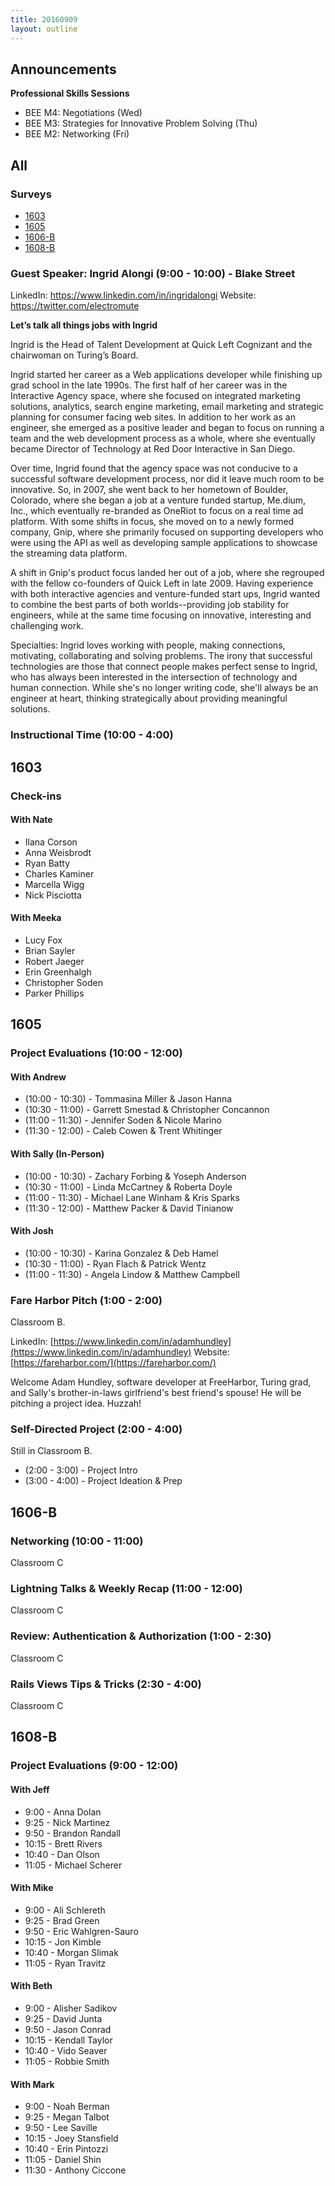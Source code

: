 ```yaml
---
title: 20160909
layout: outline
---
```


## Announcements
**Professional Skills Sessions**

* BEE M4: Negotiations (Wed)
* BEE M3: Strategies for Innovative Problem Solving (Thu)
* BEE M2: Networking (Fri)

## All

### Surveys

* [1603](http://goo.gl/NIgB1b)
* [1605](https://goo.gl/forms/kfIDiw6UYpJHYRLn1)
* [1606-B](https://docs.google.com/forms/d/e/1FAIpQLSdOBMQ5AJQiXe6rIFuD8YYUw5GW_6q3uU2AxGeqY7a-zCpLPA/viewform)
* [1608-B](https://goo.gl/forms/l4VXJOy24lQHMo122)

### Guest Speaker: Ingrid Alongi (9:00 - 10:00) - Blake Street
LinkedIn: https://www.linkedin.com/in/ingridalongi
Website: https://twitter.com/electromute

**Let’s talk all things jobs with Ingrid**

Ingrid is the Head of Talent Development at Quick Left Cognizant and the chairwoman on Turing’s Board.

Ingrid started her career as a Web applications developer while finishing up grad school in the late 1990s. The first half of her career was in the Interactive Agency space, where she focused on integrated marketing solutions, analytics, search engine marketing, email marketing and strategic planning for consumer facing web sites. In addition to her work as an engineer, she emerged as a positive leader and began to focus on running a team and the web development process as a whole, where she eventually became Director of Technology at Red Door Interactive in San Diego.

Over time, Ingrid found that the agency space was not conducive to a successful software development process, nor did it leave much room to be innovative. So, in 2007, she went back to her hometown of Boulder, Colorado, where she began a job at a venture funded startup, Me.dium, Inc., which eventually re-branded as OneRiot to focus on a real time ad platform. With some shifts in focus, she moved on to a newly formed company, Gnip, where she primarily focused on supporting developers who were using the API as well as developing sample applications to showcase the streaming data platform.

A shift in Gnip's product focus landed her out of a job, where she regrouped with the fellow co-founders of Quick Left in late 2009. Having experience with both interactive agencies and venture-funded start ups, Ingrid wanted to combine the best parts of both worlds--providing job stability for engineers, while at the same time focusing on innovative, interesting and challenging work.

Specialties: Ingrid loves working with people, making connections, motivating, collaborating and solving problems. The irony that successful technologies are those that connect people makes perfect sense to Ingrid, who has always been interested in the intersection of technology and human connection. While she's no longer writing code, she'll always be an engineer at heart, thinking strategically about providing meaningful solutions.

### Instructional Time (10:00 - 4:00)

## 1603

### Check-ins

#### With Nate

- Ilana Corson
- Anna Weisbrodt
- Ryan Batty
- Charles Kaminer
- Marcella Wigg
- Nick Pisciotta

#### With Meeka

- Lucy Fox
- Brian Sayler
- Robert Jaeger
- Erin Greenhalgh
- Christopher Soden
- Parker Phillips

## 1605

### Project Evaluations (10:00 - 12:00)

#### With Andrew

* (10:00 - 10:30) - Tommasina Miller & Jason Hanna
* (10:30 - 11:00) - Garrett Smestad & Christopher Concannon
* (11:00 - 11:30) - Jennifer Soden & Nicole Marino
* (11:30 - 12:00) - Caleb Cowen & Trent Whitinger

#### With Sally (In-Person)

* (10:00 - 10:30) - Zachary Forbing & Yoseph Anderson
* (10:30 - 11:00) - Linda McCartney & Roberta Doyle
* (11:00 - 11:30) - Michael Lane Winham & Kris Sparks
* (11:30 - 12:00) - Matthew Packer & David Tinianow

#### With Josh

* (10:00 - 10:30) - Karina Gonzalez & Deb Hamel
* (10:30 - 11:00) - Ryan Flach & Patrick Wentz
* (11:00 - 11:30) - Angela Lindow & Matthew Campbell


### Fare Harbor Pitch (1:00 - 2:00)

Classroom B.

LinkedIn: [https://www.linkedin.com/in/adamhundley](https://www.linkedin.com/in/adamhundley)
Website: [https://fareharbor.com/](https://fareharbor.com/)

Welcome Adam Hundley, software developer at FreeHarbor, Turing grad, and Sally's brother-in-laws girlfriend's best friend's spouse! He will be pitching a project idea. Huzzah!

### Self-Directed Project (2:00 - 4:00)

Still in Classroom B.

* (2:00 - 3:00) - Project Intro
* (3:00 - 4:00) - Project Ideation & Prep

## 1606-B

### Networking (10:00 - 11:00)

Classroom C

### Lightning Talks & Weekly Recap (11:00 - 12:00)

Classroom C

### Review: Authentication & Authorization (1:00 - 2:30)

Classroom C

### Rails Views Tips & Tricks (2:30 - 4:00)

Classroom C

## 1608-B

### Project Evaluations (9:00 - 12:00)

#### With Jeff
* 9:00  - Anna Dolan
* 9:25  - Nick Martinez
* 9:50  - Brandon Randall
* 10:15 - Brett Rivers
* 10:40 - Dan Olson
* 11:05 - Michael Scherer

#### With Mike
* 9:00  - Ali Schlereth
* 9:25  - Brad Green
* 9:50  - Eric Wahlgren-Sauro
* 10:15 - Jon Kimble
* 10:40 - Morgan Slimak
* 11:05 - Ryan Travitz

#### With Beth
* 9:00  - Alisher Sadikov
* 9:25  - David Junta
* 9:50  - Jason Conrad
* 10:15 - Kendall Taylor
* 10:40 - Vido Seaver
* 11:05 - Robbie Smith

#### With Mark
* 9:00  - Noah Berman
* 9:25  - Megan Talbot
* 9:50  - Lee Saville
* 10:15 - Joey Stansfield
* 10:40 - Erin Pintozzi
* 11:05 - Daniel Shin
* 11:30 - Anthony Ciccone
